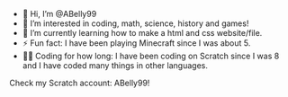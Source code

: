- 👋 Hi, I’m @ABelly99
- 👀 I’m interested in coding, math, science, history and games!
- 🌱 I’m currently learning how to make a html and css website/file.
- ⚡ Fun fact: I have been playing Minecraft since I was about 5.
- 👨‍💻 Coding for how long: I have been coding on Scratch since I was 8 and I have coded many things in other languages.

Check my Scratch account: ABelly99!
